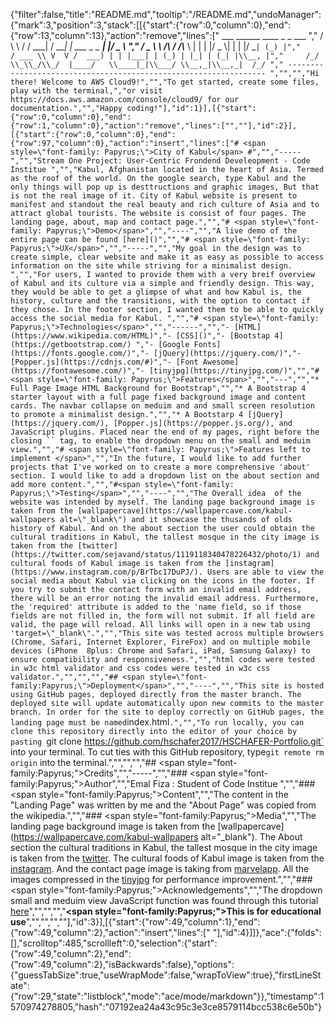 {"filter":false,"title":"README.md","tooltip":"/README.md","undoManager":{"mark":3,"position":3,"stack":[[{"start":{"row":0,"column":0},"end":{"row":13,"column":13},"action":"remove","lines":["         ___        ______     ____ _                 _  ___  ","        / \\ \\      / / ___|   / ___| | ___  _   _  __| |/ _ \\ ","       / _ \\ \\ /\\ / /\\___ \\  | |   | |/ _ \\| | | |/ _` | (_) |","      / ___ \\ V  V /  ___) | | |___| | (_) | |_| | (_| |\\__, |","     /_/   \\_\\_/\\_/  |____/   \\____|_|\\___/ \\__,_|\\__,_|  /_/ "," ----------------------------------------------------------------- ","","","Hi there! Welcome to AWS Cloud9!","","To get started, create some files, play with the terminal,","or visit https://docs.aws.amazon.com/console/cloud9/ for our documentation.","","Happy coding!"],"id":1}],[{"start":{"row":0,"column":0},"end":{"row":1,"column":0},"action":"remove","lines":["",""],"id":2}],[{"start":{"row":0,"column":0},"end":{"row":97,"column":0},"action":"insert","lines":["# <span style=\"font-family: Papyrus;\">City of Kabul</span> #","","-----","","Stream One Project: User-Centric Frondend Develeopment - Code Institue ","","Kabul, Afghanistan located in the heart of Asia. Termed as the roof of the world. On the google search, type Kabul and the only things will pop up is desttructions and graphic images, But that is not the real image of it. City of Kabul website is present to manifest and standout the real beauty and rich culture of Asia and to attract global tourists. The website is consist of four pages. The landing page, about, map and contact page.","","# <span style=\"font-family: Papyrus;\">Demo</span>","","----","","A live demo of the entire page can be found [here]()","","# <span style=\"font-family: Papyrus;\">UX</span>","","-----","","My goal in the design was to create simple, clear website and make it as easy as possible to access information on the site while striving for a minimalist design. ","","For users, I wanted to provide them with a very breif overview of Kabul and its culture via a simple and friendly design. This way, they would be able to get a glimpse of what and how Kabul is, the history, culture and the transitions, with the option to contact if they chose. In the footer section, I wanted them to be able to quickly access the social media for Kabul. ","","# <span style=\"font-family: Papyrus;\">Technologies</span>","","------","","- [HTML](https://www.wikipedia.com/HTML)","- [CSS]()","- [Bootstap 4](https://getbootstrap.com/) ","- [Google Fonts](https://fonts.google.com/)","- [jQuery](https://jquery.com/)","- [Popper.js](https://cdnjs.com/#)","- [Font Awesome](https://fontawesome.com/)","- [tinyjpg](https://tinyjpg.com/)","","# <span style=\"font-family: Papyrus;\">Features</span>","","---","","* Full Page Image HTML Background for Bootstrap","","* A Bootstrap 4 starter layout with a full page fixed background image and content cards. The navbar collapse on meduim and and small screen resolution to promote a minimalist design.","","* A Bootstarp 4 [jQuery](https://jquery.com/), [Popper.js](https://popper.js.org/), and JavaScript plugins. Placed near the end of my pages, right before the closing `` tag, to enable the dropdown menu on the small and meduim view.","","# <span style=\"font-family: Papyrus;\">Features left to implement </span>","","In the future, I would like to add further projects that I've worked on to create a more comprehensive 'about' section. I would like to add a dropdown list on the about section and add more content.","","#<span style=\"font-family: Papyrus;\">Testing</span>","","----","","The Overall idea  of the website was intended by myself. The landing page background image is taken from the [wallpapercave](https://wallpapercave.com/kabul-wallpapers alt=\"_blank\") and it showcase the thusands of olds history of Kabul. And on the about section the user could obtain the cultural traditions in Kabul, the tallest mosque in the city image is taken from the [twitter](https://twitter.com/sejavand/status/1119118340478226432/photo/1) and cultural foods of Kabul image is taken from the [instagram](https://www.instagram.com/p/BrTbc17DuPJ/). Users are able to view the social media about Kabul via clicking on the icons in the footer. If you try to submit the contact form with an invalid email address, there will be an error noting the invalid email address. Furthermore, the 'required' attribute is added to the 'name field, so if those fields are not filled in, the form will not submit. If all field are valid, the page will reload. All links will open in a new tab using 'target=\"_blank\".","","This site was tested across multiple browsers (Chrome, Safari, Internet Explorer, FireFox) and on multiple mobile devices (iPhone  8plus: Chrome and Safari, iPad, Samsung Galaxy) to ensure compatibility and responsiveness.","","html codes were tested in w3c html validator and css codes were tested in w3c css validator.","","","","## <span style=\"font-family:Papyrus;\">Deployment</span>","","----","","This site is hosted using GitHub pages, deployed directly from the master branch. The deployed site will update automatically upon new commits to the master branch. In order for the site to deploy correctly on GitHub pages, the landing page must be named `index.html`.","","To run locally, you can clone this repository directly into the editor of your choice by pasting `git clone https://github.com/hschafer2017/HSCHAFER-Portfolio.git` into your terminal. To cut ties with this GitHub repository, type`git remote rm origin` into the terminal.","","","","## <span style=\"font-family:Papyrus;\">Credits</span>","","-----","","### <span style=\"font-family:Papyrus;\">Author</span>","","Emal Fiza : Student of Code Institue ","","### <span style=\"font-family:Papyrus;\">Content</span>","","The content in the \"Landing Page\" was written by me and the \"About Page\" was copied from the wikipedia.","","### <span style=\"font-family:Papyrus;\">Media</span>","","The landing page background image is taken from the [wallpapercave](https://wallpapercave.com/kabul-wallpapers alt=\"_blank\"). The About section the cultural traditions in Kabul, the tallest mosque in the city image is taken from the [twitter](https://twitter.com/sejavand/status/1119118340478226432/photo/1). The cultural foods of Kabul image is taken from the [instagram](https://www.instagram.com/p/BrTbc17DuPJ/). And the contact page image is taking from [marvelapp](https://marvelapp.com/contact-us). All the images compressed in the [tinyjpg](https://tinyjpg.com/) for performance improvement.","","### <span style=\"font-family:Papyrus;\">Acknowledgements</span>","","The dropdown small and meduim view JavaScript function was found through this tutorial [here](https://getbootstrap.com/docs/4.3/getting-started/introduction/)","","","","**<span style=\"font-family:Papyrus;\">This is for educational use</span>**","","","",""],"id":3}],[{"start":{"row":49,"column":1},"end":{"row":49,"column":2},"action":"insert","lines":[" "],"id":4}]]},"ace":{"folds":[],"scrolltop":485,"scrollleft":0,"selection":{"start":{"row":49,"column":2},"end":{"row":49,"column":2},"isBackwards":false},"options":{"guessTabSize":true,"useWrapMode":false,"wrapToView":true},"firstLineState":{"row":29,"state":"listblock","mode":"ace/mode/markdown"}},"timestamp":1570974278805,"hash":"07192ea24a43c95c3e3ce8579114bcc538c6e50b"}